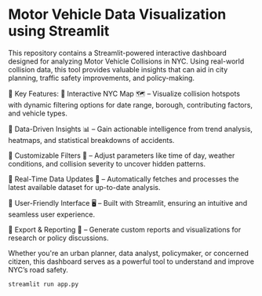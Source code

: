 # Motor Vehicle Data Visualization using Streamlit

This repository contains a Streamlit-powered interactive dashboard designed for analyzing Motor Vehicle Collisions in NYC. Using real-world collision data, this tool provides valuable insights that can aid in city planning, traffic safety improvements, and policy-making.

🌟 Key Features:
🔹 Interactive NYC Map 🗺️ – Visualize collision hotspots with dynamic filtering options for date range, borough, contributing factors, and vehicle types.

🔹 Data-Driven Insights 📊 – Gain actionable intelligence from trend analysis, heatmaps, and statistical breakdowns of accidents.

🔹 Customizable Filters 🎯 – Adjust parameters like time of day, weather conditions, and collision severity to uncover hidden patterns.

🔹 Real-Time Data Updates 🔄 – Automatically fetches and processes the latest available dataset for up-to-date analysis.

🔹 User-Friendly Interface 🖥️ – Built with Streamlit, ensuring an intuitive and seamless user experience.

🔹 Export & Reporting 📄 – Generate custom reports and visualizations for research or policy discussions.

Whether you're an urban planner, data analyst, policymaker, or concerned citizen, this dashboard serves as a powerful tool to understand and improve NYC’s road safety.

``` streamlit run app.py ```

